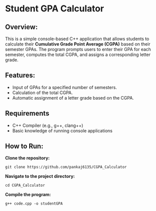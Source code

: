 # Student GPA Calculator

## Overview:
This is a simple console-based C++ application that allows students to calculate their **Cumulative Grade Point Average (CGPA)** based on their semester GPAs. The program prompts users to enter their GPA for each semester, computes the total CGPA, and assigns a corresponding letter grade.

## Features:
- Input of GPAs for a specified number of semesters.
- Calculation of the total CGPA.
- Automatic assignment of a letter grade based on the CGPA.

## Requirements

- C++ Compiler (e.g., g++, clang++)
- Basic knowledge of running console applications

## How to Run:

**Clone the repository:**
```
git clone https://github.com/pankaj6135/CGPA_Calculator
```

**Navigate to the project directory:**
```
cd CGPA_Calculator
```

**Compile the program:**
```
g++ code.cpp -o studentGPA
```
